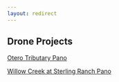 ```yaml
---
layout: redirect
---
```

## Drone Projects

[Otero Tributary Pano](../project\drone\otero-tributary\app-files\index.html)

[Willow Creek at Sterling Ranch Pano](../project\drone\willow-creek-sterling-ranch\app-files\index.html)
